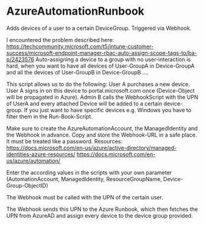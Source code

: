 # AzureAutomationRunbook
Adds devices of a user to a certain DeviceGroup. Triggered via Webhook.

I encountered the problem described here: https://techcommunity.microsoft.com/t5/intune-customer-success/microsoft-endpoint-manager-rbac-auto-assign-scope-tags-to/ba-p/2423576
Auto-assigning a device to a group with no user-interaction is hard, when you want to have all devices of User-GroupA in Device-GroupA and all the devices of User-GroupB in Device-GroupB ....


This script allows us to do the following:
User A purchases a new device.
User A signs in on this device to portal.microsoft.com once (Device-Object will be propagated in Azure).
Admin B calls the WebhookScript with the UPN of UserA and every attached Device will be added to a certain device-group.
If you just want to have specific devices e.g. Windows you have to filter them in the Run-Book-Script.

Make sure to create the AzureAutomationAccount, the ManagedIdentity and the Webhook in advance.
Copy and store the Webhook-URL in a safe place. It must be treated like a password.
Resources:
https://docs.microsoft.com/en-us/azure/active-directory/managed-identities-azure-resources/
https://docs.microsoft.com/en-us/azure/automation/

Enter the according values in the scripts with your own parameter (AutomationAccount, ManagedIdentity, ResourceGroupName, Device-Group-ObjectID)

The Webhook must be called with the UPN of the certain user.

The Webhook sends this UPN to the Azure Runbook, which then fetches the UPN from AzureAD and assign every device to the device group provided.


